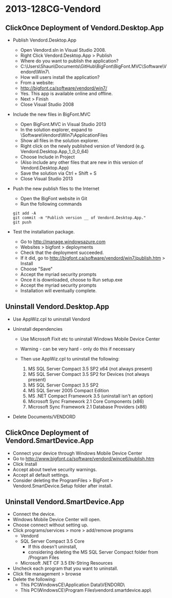 # 2013-128CG-Vendord

## ClickOnce Deployment of Vendord.Desktop.App

- Publish Vendord.Desktop.App
	- Open Vendord.sln in Visual Studio 2008.
	- Right Click Vendord.Desktop.App > Publish
	- Where do you want to publish the application? 
	- C:\Users\Shaun\Documents\GitHub\BigFont\BigFont.MVC\Software\Vendord\Win7\
	- How will users install the application? 
	- From a website: 
	- http://bigfont.ca/software/vendord/win7/
	- Yes. This app is available online and offline.
	- Next > Finish
	- Close Visual Studio 2008

- Include the new files in BigFont.MVC
	- Open BigFont.MVC in Visual Studio 2013
	- In the solution explorer, expand to \Software\Vendord\Win7\ApplicationFiles
	- Show all files in the solution explorer.
	- Right click on the newly published version of Vendord (e.g. Vendord.Desktop.App_1_0_0_64) 
	- Choose Include in Project
	- (Also include any other files that are new in this version of Vendord.Desktop.App)
	- Save the solution via Ctrl + Shift + S
	- Close Visual Studio 2013

- Push the new publish files to the Internet
	- Open the BigFont website in Git
	- Run the following commands
	
	```
	git add -A
	git commit -m "Publish version __ of Vendord.Desktop.App."
	git push
	```
	
- Test the installation package.
	- Go to http://manage.windowsazure.com	
	- Websites > bigfont > deployments
	- Check that the deployment succeeded.
	- If it did, go to http://bigfont.ca/software/vendord/win7/publish.htm > Install
	- Choose "Save"
	- Accept the myriad security prompts
	- Once it is downloaded, choose to Run setup.exe
	- Accept the myriad security prompts
	- Installation will eventually complete.

## Uninstall Vendord.Desktop.App

- Use AppWiz.cpl to uninstall Vendord

- Uninstall dependencies

	- Use Microsoft Fixit etc to uninstall Windows Mobile Device Center 
	- Warning - can be very hard - only do this if necessary
	- Then use AppWiz.cpl to uninstall the following:
	
		1. MS SQL Server Compact 3.5 SP2 x64 (not always present)
		1. MS SQL Server Compact 3.5 SP2 for Devices (not always present)
		1. MS SQL Server Compact 3.5 SP2
		1. MS SQL Server 2005 Compact Edition
		1. MS .NET Compact Framework 3.5 (uninstall isn't an option)
		1. Microsoft Sync Framework 2.1 Core Components (x86)
		1. Microsoft Sync Framework 2.1 Database Providers (x86)
		
- Delete Documents/VENDORD

## ClickOnce Deployment of Vendord.SmartDevice.App

- Connect your device through Windows Mobile Device Center
- Go to http://www.bigfont.ca/software/vendord/wince6/publish.htm
- Click Install
- Accept about twelve security warnings.
- Accept all default settings.
- Consider deleting the ProgramFiles > BigFont > Vendord.SmartDevice.Setup folder after install.

## Uninstall Vendord.SmartDevice.App

- Connect the device.
- Windows Mobile Device Center will open.
- Choose connect without setting up.
- Click programs/services > more > add/remove programs
	- Vendord
	- SQL Server Compact 3.5 Core
		- If this doesn't uninstall, 
		- considering deleting the MS SQL Server Compact folder from /Program Files
	- Microsoft .NET CF 3.5 EN-String Resources
- Uncheck each program that you want to uninstall.
- Click file management > browse
- Delete the following:
	- This PC\WindowsCE\Application Data\VENDORD\
	- This PC\WindowsCE\Program Files\vendord.smartdevice.app\


